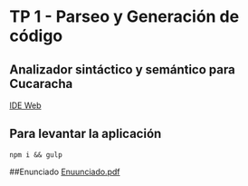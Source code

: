 # TP 1 - Parseo y Generación de código

## Analizador sintáctico y semántico para Cucaracha

[IDE Web](https://arq1nnysu.github.io/cucaracha/)


## Para levantar la aplicación

    npm i && gulp

##Enunciado
[Enuunciado.pdf](resources/Enunciado.pdf)


